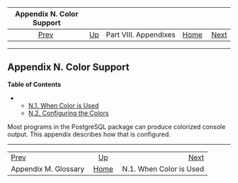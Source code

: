 <!--?xml version="1.0" encoding="UTF-8" standalone="no"?-->

|           Appendix N. Color Support           |                                               |                       |                                                       |                                                    |
| :-------------------------------------------: | :-------------------------------------------- | :-------------------: | ----------------------------------------------------: | -------------------------------------------------: |
| [Prev](glossary.html "Appendix M. Glossary")  | [Up](appendixes.html "Part VIII. Appendixes") | Part VIII. Appendixes | [Home](index.html "PostgreSQL 17devel Documentation") |  [Next](color-when.html "N.1. When Color is Used") |

***

## Appendix N. Color Support

**Table of Contents**

*   *   [N.1. When Color is Used](color-when.html)
    *   [N.2. Configuring the Colors](color-which.html)

[]()

Most programs in the PostgreSQL package can produce colorized console output. This appendix describes how that is configured.

***

|                                               |                                                       |                                                    |
| :-------------------------------------------- | :---------------------------------------------------: | -------------------------------------------------: |
| [Prev](glossary.html "Appendix M. Glossary")  |     [Up](appendixes.html "Part VIII. Appendixes")     |  [Next](color-when.html "N.1. When Color is Used") |
| Appendix M. Glossary                          | [Home](index.html "PostgreSQL 17devel Documentation") |                            N.1. When Color is Used |
